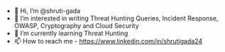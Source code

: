 - 👋 Hi, I’m @shruti-gada
- 👀 I’m interested in writing Threat Hunting Queries, Incident Response, OWASP, Cryptography and Cloud Security
- 🌱 I’m currently learning Threat Hunting
- 📫 How to reach me - https://www.linkedin.com/in/shrutigada24

<!---
shruti-gada/shruti-gada is a ✨ special ✨ repository because its `README.md` (this file) appears on your GitHub profile.
You can click the Preview link to take a look at your changes.
--->
